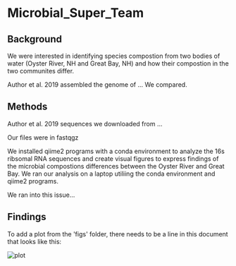 # Microbial_Super_Team


## Background

 We were interested in identifying species compostion from two bodies of water (Oyster River, NH and Great Bay, NH) and how their compostion in the two communites differ. 

Author et al. 2019 assembled the genome of ... We compared.

## Methods

Author et al. 2019 sequences we downloaded from ...

Our files were in fastqgz

We installed qiime2 programs with a conda environment to analyze the 16s ribsomal RNA sequences and create visual figures to express findings of the microbial compostions differences between the Oyster River and Great Bay. We ran our analysis on a laptop utiliing the conda environment and qiime2 programs.

We ran into this issue...

## Findings

To add a plot from the 'figs' folder, there needs to be a line in this document that looks like this:

![plot](figures/plotfile.png)

